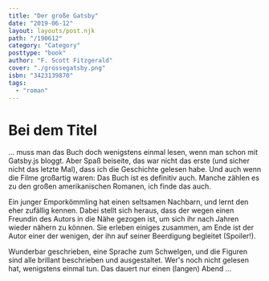 ```yaml
---
title: "Der große Gatsby"
date: "2019-06-12"
layout: layouts/post.njk
path: "/190612"
category: "Category"
posttype: "book"
author: "F. Scott Fitzgerald"
cover: "./grossegatsby.png"
isbn: "3423139870"
tags:
  - "roman"
---
```


# Bei dem Titel

... muss man das Buch doch wenigstens einmal lesen, wenn man schon mit Gatsby.js bloggt. Aber Spaß beiseite, das war nicht das erste (und sicher nicht das letzte Mal), dass ich die Geschichte gelesen habe. Und auch wenn die Filme großartig waren: Das Buch ist es definitiv auch. Manche zählen es zu den großen amerikanischen Romanen, ich finde das auch.

Ein junger Emporkömmling hat einen seltsamen Nachbarn, und lernt den eher zufällig kennen. Dabei stellt sich heraus, dass der wegen einen Freundin des Autors in die Nähe gezogen ist, um sich ihr nach Jahren wieder nähern zu können. Sie erleben einiges zusammen, am Ende ist der Autor einer der wenigen, der ihn auf seiner Beerdigung begleitet (Spoiler!).

Wunderbar geschrieben, eine Sprache zum Schwelgen, und die Figuren sind alle brillant beschrieben und ausgestaltet. Wer's noch nicht gelesen hat, wenigstens einmal tun. Das dauert nur einen (langen) Abend ...
